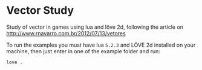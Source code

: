# Vector Study

Study of vector in games using lua and löve 2d, following the article on http://www.rnavarro.com.br/2012/07/13/vetores

To run the examples you must have lua `5.2.3` and LÖVE 2d installed on your machine, then just enter in one of the example folder and run:

```
love .
```
